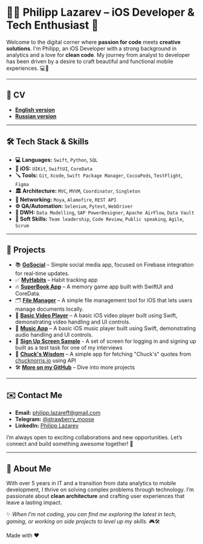 # 👨‍💻 Philipp Lazarev – iOS Developer & Tech Enthusiast 🚀

Welcome to the digital corner where **passion for code** meets **creative solutions**. I'm Philipp, an iOS Developer with a strong background in analytics and a love for **clean code**. My journey from analyst to developer has been driven by a desire to craft beautiful and functional mobile experiences. 💻📱

---
## 📄 CV
- **[English version](https://github.com/lord-anonymoose/CV/blob/main/CV%20(ENG).pdf)**
- **[Russian version](https://github.com/lord-anonymoose/CV/blob/main/CV%20(RU).pdf)**

---

## 🛠 **Tech Stack & Skills**
- **💻 Languages:** `Swift`, `Python`, `SQL`
- **📱 iOS:** `UIKit`, `SwiftUI`, `CoreData`
- **🪛 Tools:** `Git`, `Xcode`, `Swift Package Manager`, `CocoaPods`, `TestFlight`, `Figma`
- **🏛️ Architecture:** `MVC`, `MVVM`, `Coordinator`, `Singleton`
- **🔌 Networking:** `Moya`, `Alamofire`, `REST API`  
- **⚙️ QA/Automation:** `Selenium`, `Pytest`, `WebDriver`
- **💽 DWH:** `Data Modelling`, `SAP PowerDesigner`, `Apache AirFlow`, `Data Vault`
- **👥 Soft Skills:** `Team leadership`, `Code Review`, `Public speaking`, `Agile`, `Scrum`

---

## 📂 **Projects**
- 📚 **[GoSocial](https://github.com/lord-anonymoose/social-media-app)** – Simple social media app, focused on Firebase integration for real-time updates.
- ✅ **[MyHabits](https://github.com/lord-anonymoose/MyHabits)** – Habit tracking app
- 🔥 **[SuperBook App](https://github.com/lord-anonymoose/SuperBook)** – A memory game app built with SwiftUI and CoreData.
- 🗂️ **[File Manager](https://github.com/lord-anonymoose/FileManager)** – A simple file management tool for iOS that lets users manage documents locally.
- 🎥 **[Basic Video Player](https://github.com/lord-anonymoose/BasicVideoPlayer)** – A basic iOS video player built using Swift, demonstrating video handling and UI controls.
- 🎵 **[Music App](https://github.com/lord-anonymoose/Music)** – A basic iOS music player built using Swift, demonstrating audio handling and UI controls.
- 🔑 **[Sign Up Screen Sample](https://github.com/lord-anonymoose/sign-up-screen-sample)** - A set of screen for logging in and signing up built as a test task for one of my interviews
- 🧠 **[Chuck's Wisdom](https://github.com/lord-anonymoose/Chuck-s-Wisdom)** – A simple app for fetching "Chuck's" quotes from [chucknorris.io](https://api.chucknorris.io) using API
- 🛠️ **[More on my GitHub](https://github.com/lord-anonymoose)** – Dive into more projects

---

## ✉️ **Contact Me**
- **Email:** philipp.lazareff@gmail.com
- **Telegram:** [@strawberry_moose](https://t.me/strawberry_moose)
- **LinkedIn:** [Philipp Lazarev](https://www.linkedin.com/in/philipp-lazarev-782b14167/)

I’m always open to exciting collaborations and new opportunities. Let’s connect and build something awesome together! 🚀

---

## 👀 About Me
With over 5 years in IT and a transition from data analytics to mobile development, I thrive on solving complex problems through technology. I’m passionate about **clean architecture** and crafting user experiences that leave a lasting impact.

✨ _When I’m not coding, you can find me exploring the latest in tech, gaming, or working on side projects to level up my skills._ 🎮🛠️


Made with ❤️

